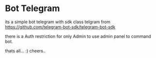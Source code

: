 # Bot Telegram

its a simple bot telegram with sdk class telgram from https://github.com/telegram-bot-sdk/telegram-bot-sdk

there is a Auth restriction for only Admin to use admin panel to command bot.

thats all... :) 
cheers..
